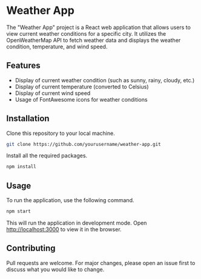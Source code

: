 # Weather App

The "Weather App" project is a React web application that allows users to view current weather conditions for a specific city. It utilizes the OpenWeatherMap API to fetch weather data and displays the weather condition, temperature, and wind speed.

## Features

- Display of current weather condition (such as sunny, rainy, cloudy, etc.)
- Display of current temperature (converted to Celsius)
- Display of current wind speed
- Usage of FontAwesome icons for weather conditions

## Installation

Clone this repository to your local machine.

```bash
git clone https://github.com/yourusername/weather-app.git
```

Install all the required packages.

```bash
npm install
```

## Usage

To run the application, use the following command.

```bash
npm start
```

This will run the application in development mode. Open [http://localhost:3000](http://localhost:3000) to view it in the browser.

## Contributing

Pull requests are welcome. For major changes, please open an issue first to discuss what you would like to change.
